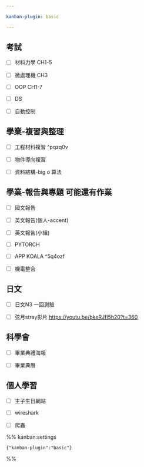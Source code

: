 ```yaml
---

kanban-plugin: basic

---
```


## 考試

- [ ] 材料力學 CH1-5
- [ ] 微處理機 CH3
- [ ] OOP CH1-7
- [ ] DS
- [ ] 自動控制


## 學業-複習與整理

- [ ] 工程材料複習 ^pqzq0v
- [ ] 物件導向複習
- [ ] 資料結構-big o 算法


## 學業-報告與專題 可能還有作業

- [ ] 國文報告
- [ ] 英文報告(個人-accent)
- [ ] 英文報告(小組)
- [ ] PYTORCH
- [ ] APP KOALA ^5q4ozf
- [ ] 機電整合


## 日文

- [ ] 日文N3 一回測驗
- [ ] 弦月stray影片 https://youtu.be/bkeRJfI5h20?t=360


## 科學會

- [ ] 畢業典禮海報
- [ ] 畢業典曆


## 個人學習

- [ ] 主子生日網站
- [ ] wireshark
- [ ] 爬蟲




%% kanban:settings
```
{"kanban-plugin":"basic"}
```
%%